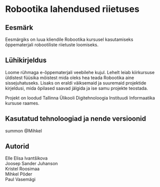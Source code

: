 
# Robootika lahendused riietuses

## Eesmärk

Eesmärgiks on luua kliendile Robootika kursusel kasutamiseks õppematerjali robootiliste riietuste loomiseks.

## Lühikirjeldus

Loome rühmaga e-õppematerjali veebilehe kujul. Lehelt leiab kiirkursuse üldistest füüsika mõistest mida oleks hea teada Robootika aine sissejuhatuseks. Lisaks on eraldi väiksemaid ja suuremaid projektide kirjeldusi, mida õpilased saavad jälgida ja ise samu projekte teostada.

Projekt on loodud Tallinna Ülikooli Digitehnoloogia Instituudi Informaatika kursuse raames.

## Kasutatud tehnoloogiad ja nende versioonid

summon @Mihkel

## Autorid

Elle Elisa Ivantšikova <br />
Joosep Sander Juhanson <br />
Kristel Roosimaa <br />
Mihkel Põder <br />
Paul Vasemägi
